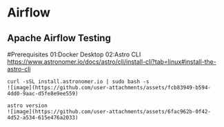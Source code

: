 # Airflow
Apache Airflow Testing 
-------------------------------------------
#Prerequisites 
01:Docker Desktop
02:Astro CLI  
    https://www.astronomer.io/docs/astro/cli/install-cli?tab=linux#install-the-astro-cli 
    
    curl -sSL install.astronomer.io | sudo bash -s
    ![image](https://github.com/user-attachments/assets/fcb83949-b594-4dd0-9aac-d5fe8e9ee559)

    astro version  
    ![image](https://github.com/user-attachments/assets/6fac962b-0f42-4d52-a534-615e476a2033)

